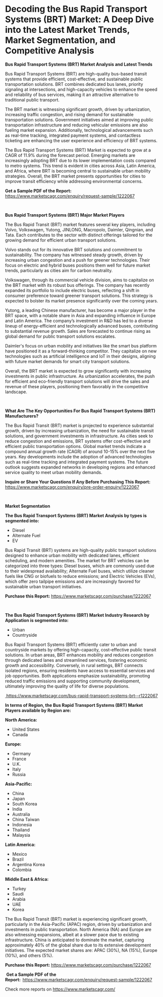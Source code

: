 <p><h1>Decoding the Bus Rapid Transport Systems (BRT) Market: A Deep Dive into the Latest Market Trends, Market Segmentation, and Competitive Analysis</h1></p><p><strong>Bus Rapid Transport Systems (BRT) Market Analysis and Latest Trends</strong></p>
<p><p>Bus Rapid Transport Systems (BRT) are high-quality bus-based transit systems that provide efficient, cost-effective, and sustainable public transportation solutions. BRT combines dedicated bus lanes, priority signaling at intersections, and high-capacity vehicles to enhance the speed and reliability of bus services, making it an attractive alternative to traditional public transport.</p><p>The BRT market is witnessing significant growth, driven by urbanization, increasing traffic congestion, and rising demand for sustainable transportation solutions. Government initiatives aimed at improving public transportation infrastructure and reducing vehicular emissions are also fueling market expansion. Additionally, technological advancements such as real-time tracking, integrated payment systems, and contactless ticketing are enhancing the user experience and efficiency of BRT systems.</p><p>The Bus Rapid Transport Systems (BRT) Market is expected to grow at a CAGR of 11.9% during the forecast period. Emerging markets are increasingly adopting BRT due to its lower implementation costs compared to metro systems. This trend is evident in cities across Asia, Latin America, and Africa, where BRT is becoming central to sustainable urban mobility strategies. Overall, the BRT market presents opportunities for cities to improve transit efficiency while addressing environmental concerns.</p></p>
<p><strong>Get a Sample PDF of the Report:&nbsp;</strong> <a href="https://www.marketscagr.com/enquiry/request-sample/1222067?utm_campaign=3018&utm_medium=2&utm_source=Github&utm_content=ia&utm_term=31032025&utm_id=bus-rapid-transport-systems-brt">https://www.marketscagr.com/enquiry/request-sample/1222067</a></p>
<p>&nbsp;</p>
<p><strong>Bus Rapid Transport Systems (BRT) Major Market Players</strong></p>
<p><p>The Bus Rapid Transit (BRT) market features several key players, including Volvo, Volkswagen, Yutong, JINLONG, Macropolo, Daimler, Qingnian, and Tata. Each contributes to the sector with distinct offerings tailored for the growing demand for efficient urban transport solutions.</p><p>Volvo stands out for its innovative BRT solutions and commitment to sustainability. The company has witnessed steady growth, driven by increasing urban congestion and a push for greener technologies. Their focus on electric and hybrid buses positions them well for future market trends, particularly as cities aim for carbon neutrality.</p><p>Volkswagen, through its commercial vehicle division, aims to capitalize on the BRT market with its robust bus offerings. The company has recently expanded its portfolio to include electric buses, reflecting a shift in consumer preference toward greener transport solutions. This strategy is expected to bolster its market presence significantly over the coming years.</p><p>Yutong, a leading Chinese manufacturer, has become a major player in the BRT space, with a notable share in Asia and expanding influence in Europe and Latin America. The company’s investment in R&D has led to a diverse lineup of energy-efficient and technologically advanced buses, contributing to substantial revenue growth. Sales are forecasted to continue rising as global demand for public transport solutions escalates.</p><p>Daimler's focus on urban mobility and initiatives like the smart bus platform have positioned it as a forward-thinking competitor. They capitalize on new technologies such as artificial intelligence and IoT in their designs, aligning with future market demands for smart city transport solutions.</p><p>Overall, the BRT market is expected to grow significantly with increasing investments in public infrastructure. As urbanization accelerates, the push for efficient and eco-friendly transport solutions will drive the sales and revenue of these players, positioning them favorably in the competitive landscape.</p></p>
<p>&nbsp;</p>
<p><strong>What Are The Key Opportunities For Bus Rapid Transport Systems (BRT) Manufacturers?</strong></p>
<p><p>The Bus Rapid Transit (BRT) market is projected to experience substantial growth, driven by increasing urbanization, the need for sustainable transit solutions, and government investments in infrastructure. As cities seek to reduce congestion and emissions, BRT systems offer cost-effective and efficient public transportation options. Global market trends indicate a compound annual growth rate (CAGR) of around 10-15% over the next five years. Key developments include the adoption of advanced technologies such as real-time tracking and integrated payment systems. The future outlook suggests expanded networks in developing regions and enhanced service quality to meet urban mobility demands.</p></p>
<p><strong>Inquire or Share Your Questions If Any Before Purchasing This Report:</strong> <a href="https://www.marketscagr.com/enquiry/pre-order-enquiry/1222067?utm_campaign=3018&utm_medium=2&utm_source=Github&utm_content=ia&utm_term=31032025&utm_id=bus-rapid-transport-systems-brt">https://www.marketscagr.com/enquiry/pre-order-enquiry/1222067</a></p>
<p>&nbsp;</p>
<p><strong>Market Segmentation</strong></p>
<p><strong>The Bus Rapid Transport Systems (BRT) Market Analysis by types is segmented into:</strong></p>
<p><ul><li>Diesel</li><li>Alternate Fuel</li><li>EV</li></ul></p>
<p><p>Bus Rapid Transit (BRT) systems are high-quality public transport solutions designed to enhance urban mobility with dedicated lanes, efficient scheduling, and modern amenities. The market for BRT vehicles can be categorized into three types: Diesel buses, which are commonly used due to their widespread availability; Alternate Fuel buses, which utilize cleaner fuels like CNG or biofuels to reduce emissions; and Electric Vehicles (EVs), which offer zero tailpipe emissions and are increasingly favored for sustainable urban transport initiatives.</p></p>
<p><strong>Purchase this Report:&nbsp;</strong><a href="https://www.marketscagr.com/purchase/1222067?utm_campaign=3018&utm_medium=2&utm_source=Github&utm_content=ia&utm_term=31032025&utm_id=bus-rapid-transport-systems-brt">https://www.marketscagr.com/purchase/1222067</a></p>
<p>&nbsp;</p>
<p><strong>The Bus Rapid Transport Systems (BRT) Market Industry Research by Application is segmented into:</strong></p>
<p><ul><li>Urban</li><li>Countryside</li></ul></p>
<p><p>Bus Rapid Transport Systems (BRT) efficiently cater to urban and countryside markets by offering high-capacity, cost-effective public transit solutions. In urban areas, BRT enhances mobility and reduces congestion through dedicated lanes and streamlined services, fostering economic growth and accessibility. Conversely, in rural settings, BRT connects isolated regions, ensuring residents have access to essential services and job opportunities. Both applications emphasize sustainability, promoting reduced traffic emissions and supporting community development, ultimately improving the quality of life for diverse populations.</p></p>
<p><a href="https://www.marketscagr.com/bus-rapid-transport-systems-brt--r1222067?utm_campaign=3018&utm_medium=2&utm_source=Github&utm_content=ia&utm_term=31032025&utm_id=bus-rapid-transport-systems-brt">&nbsp;https://www.marketscagr.com/bus-rapid-transport-systems-brt--r1222067</a></p>
<p><strong>In terms of Region, the Bus Rapid Transport Systems (BRT) Market Players available by Region are:</strong></p>
<p>
    <p> <strong> North America: </strong>
        <ul>
            <li>United States</li>
            <li>Canada</li>
        </ul>
        </p> 
    <p> <strong> Europe: </strong>
        <ul>
            <li>Germany</li>
            <li>France</li>
            <li>U.K.</li>
            <li>Italy</li>
            <li>Russia</li>
        </ul>
        </p> 
    <p> <strong> Asia-Pacific: </strong>
        <ul>
            <li>China</li>
            <li>Japan</li>
            <li>South Korea</li>
            <li>India</li>
            <li>Australia</li>
            <li>China Taiwan</li>
            <li>Indonesia</li>
            <li>Thailand</li>
            <li>Malaysia</li>
        </ul>
        </p> 
    <p> <strong> Latin America: </strong>
        <ul>
            <li>Mexico</li>
            <li>Brazil</li>
            <li>Argentina Korea</li>
            <li>Colombia</li>
        </ul>
        </p> 
    <p> <strong> Middle East & Africa: </strong>
        <ul>
            <li>Turkey</li>
            <li>Saudi</li>
            <li>Arabia</li>
            <li>UAE</li>
            <li>Korea</li>
        </ul>
    </p>
    </p>
<p><p>The Bus Rapid Transit (BRT) market is experiencing significant growth, particularly in the Asia-Pacific (APAC) region, driven by urbanization and investments in public transportation. North America (NA) and Europe are also witnessing expansions, albeit at a slower pace due to existing infrastructure. China is anticipated to dominate the market, capturing approximately 40% of the global share due to its extensive development initiatives. The expected market shares are: APAC (30%), NA (15%), Europe (10%), and others (5%).</p></p>
<p><strong>Purchase this Report: </strong><a href="https://www.marketscagr.com/purchase/1222067?utm_campaign=3018&utm_medium=2&utm_source=Github&utm_content=ia&utm_term=31032025&utm_id=bus-rapid-transport-systems-brt">https://www.marketscagr.com/purchase/1222067</a></p>
<p>&nbsp;<strong>Get a Sample PDF of the Report:&nbsp;&nbsp;</strong><a href="https://www.marketscagr.com/enquiry/request-sample/1222067?utm_campaign=3018&utm_medium=2&utm_source=Github&utm_content=ia&utm_term=31032025&utm_id=bus-rapid-transport-systems-brt">https://www.marketscagr.com/enquiry/request-sample/1222067</a></p>
<p><strong></strong></p>
<p>Check more reports on <a href="https://www.marketscagr.com/?utm_campaign=3018&utm_medium=2&utm_source=Github&utm_content=ia&utm_term=31032025&utm_id=bus-rapid-transport-systems-brt">https://www.marketscagr.com/</a></p>